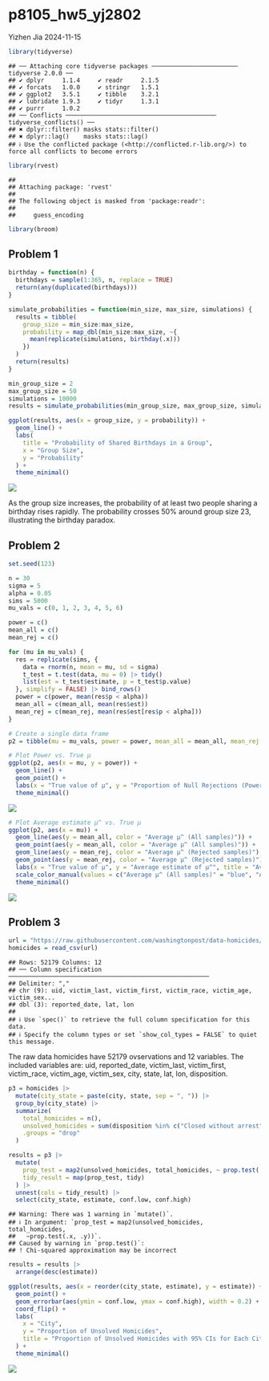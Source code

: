 p8105_hw5_yj2802
================
Yizhen Jia
2024-11-15

``` r
library(tidyverse)
```

    ## ── Attaching core tidyverse packages ──────────────────────── tidyverse 2.0.0 ──
    ## ✔ dplyr     1.1.4     ✔ readr     2.1.5
    ## ✔ forcats   1.0.0     ✔ stringr   1.5.1
    ## ✔ ggplot2   3.5.1     ✔ tibble    3.2.1
    ## ✔ lubridate 1.9.3     ✔ tidyr     1.3.1
    ## ✔ purrr     1.0.2     
    ## ── Conflicts ────────────────────────────────────────── tidyverse_conflicts() ──
    ## ✖ dplyr::filter() masks stats::filter()
    ## ✖ dplyr::lag()    masks stats::lag()
    ## ℹ Use the conflicted package (<http://conflicted.r-lib.org/>) to force all conflicts to become errors

``` r
library(rvest)
```

    ## 
    ## Attaching package: 'rvest'
    ## 
    ## The following object is masked from 'package:readr':
    ## 
    ##     guess_encoding

``` r
library(broom)
```

## Problem 1

``` r
birthday = function(n) {
  birthdays = sample(1:365, n, replace = TRUE)
  return(any(duplicated(birthdays)))
}

simulate_probabilities = function(min_size, max_size, simulations) {
  results = tibble(
    group_size = min_size:max_size,
    probability = map_dbl(min_size:max_size, ~{
      mean(replicate(simulations, birthday(.x)))
    })
  )
  return(results)
}

min_group_size = 2
max_group_size = 50
simulations = 10000
results = simulate_probabilities(min_group_size, max_group_size, simulations)

ggplot(results, aes(x = group_size, y = probability)) +
  geom_line() +
  labs(
    title = "Probability of Shared Birthdays in a Group",
    x = "Group Size",
    y = "Probability"
  ) +
  theme_minimal()
```

![](p8105_hw5_yj280_files/figure-gfm/unnamed-chunk-2-1.png)<!-- -->

As the group size increases, the probability of at least two people
sharing a birthday rises rapidly. The probability crosses 50% around
group size 23, illustrating the birthday paradox.

## Problem 2

``` r
set.seed(123)

n = 30
sigma = 5
alpha = 0.05
sims = 5000
mu_vals = c(0, 1, 2, 3, 4, 5, 6)

power = c()
mean_all = c()
mean_rej = c()

for (mu in mu_vals) {
  res = replicate(sims, {
    data = rnorm(n, mean = mu, sd = sigma)
    t_test = t.test(data, mu = 0) |> tidy()
    list(est = t_test$estimate, p = t_test$p.value)
  }, simplify = FALSE) |> bind_rows()
  power = c(power, mean(res$p < alpha))
  mean_all = c(mean_all, mean(res$est))
  mean_rej = c(mean_rej, mean(res$est[res$p < alpha]))
}

# Create a single data frame
p2 = tibble(mu = mu_vals, power = power, mean_all = mean_all, mean_rej = mean_rej)

# Plot Power vs. True μ
ggplot(p2, aes(x = mu, y = power)) +
  geom_line() +
  geom_point() +
  labs(x = "True value of μ", y = "Proportion of Null Rejections (Power)", title = "Power vs. Effect Size (True μ)") +
  theme_minimal()
```

![](p8105_hw5_yj280_files/figure-gfm/unnamed-chunk-3-1.png)<!-- -->

``` r
# Plot Average estimate μ^ vs. True μ
ggplot(p2, aes(x = mu)) +
  geom_line(aes(y = mean_all, color = "Average μ^ (All samples)")) +
  geom_point(aes(y = mean_all, color = "Average μ^ (All samples)")) +
  geom_line(aes(y = mean_rej, color = "Average μ^ (Rejected samples)"), linetype = "dashed") +
  geom_point(aes(y = mean_rej, color = "Average μ^ (Rejected samples)")) +
  labs(x = "True value of μ", y = "Average estimate of μ^", title = "Average μ^ vs. True μ") +
  scale_color_manual(values = c("Average μ^ (All samples)" = "blue", "Average μ^ (Rejected samples)" = "red")) +
  theme_minimal()
```

![](p8105_hw5_yj280_files/figure-gfm/unnamed-chunk-3-2.png)<!-- -->

## Problem 3

``` r
url = "https://raw.githubusercontent.com/washingtonpost/data-homicides/master/homicide-data.csv"
homicides = read_csv(url)
```

    ## Rows: 52179 Columns: 12
    ## ── Column specification ────────────────────────────────────────────────────────
    ## Delimiter: ","
    ## chr (9): uid, victim_last, victim_first, victim_race, victim_age, victim_sex...
    ## dbl (3): reported_date, lat, lon
    ## 
    ## ℹ Use `spec()` to retrieve the full column specification for this data.
    ## ℹ Specify the column types or set `show_col_types = FALSE` to quiet this message.

The raw data homicides have 52179 ovservations and 12 variables. The
included variables are: uid, reported_date, victim_last, victim_first,
victim_race, victim_age, victim_sex, city, state, lat, lon, disposition.

``` r
p3 = homicides |>
  mutate(city_state = paste(city, state, sep = ", ")) |>
  group_by(city_state) |>
  summarize(
    total_homicides = n(),
    unsolved_homicides = sum(disposition %in% c("Closed without arrest", "Open/No arrest")),
    .groups = "drop"
  )

results = p3 |>
  mutate(
    prop_test = map2(unsolved_homicides, total_homicides, ~ prop.test(.x, .y)),
    tidy_result = map(prop_test, tidy)
  ) |>
  unnest(cols = tidy_result) |>
  select(city_state, estimate, conf.low, conf.high)
```

    ## Warning: There was 1 warning in `mutate()`.
    ## ℹ In argument: `prop_test = map2(unsolved_homicides, total_homicides,
    ##   ~prop.test(.x, .y))`.
    ## Caused by warning in `prop.test()`:
    ## ! Chi-squared approximation may be incorrect

``` r
results = results |>
  arrange(desc(estimate))

ggplot(results, aes(x = reorder(city_state, estimate), y = estimate)) +
  geom_point() +
  geom_errorbar(aes(ymin = conf.low, ymax = conf.high), width = 0.2) +
  coord_flip() +
  labs(
    x = "City",
    y = "Proportion of Unsolved Homicides",
    title = "Proportion of Unsolved Homicides with 95% CIs for Each City"
  ) +
  theme_minimal()
```

![](p8105_hw5_yj280_files/figure-gfm/unnamed-chunk-5-1.png)<!-- -->

